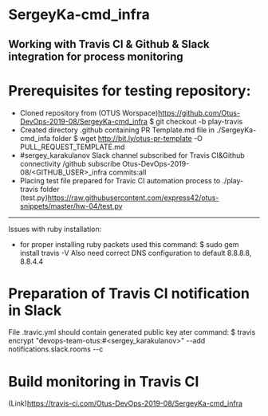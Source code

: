 # SergeyKa-cmd_infra

## Working with Travis CI & Github & Slack integration for process monitoring
# Prerequisites for testing repository:
   + Cloned repository from (OTUS Worspace)<https://github.com/Otus-DevOps-2019-08/SergeyKa-cmd_infra>
     $ git checkout -b play-travis
   + Created directory .github containing PR Template.md file in ./SergeyKa-cmd_infa folder
     $ wget http://bit.ly/otus-pr-template -O PULL_REQUEST_TEMPLATE.md
   + #sergey_karakulanov Slack channel subscribed for Travis CI&Github connectivity
     /github subscribe Otus-DevOps-2019-08/<GITHUB_USER>_infra commits:all
   + Placing test file prepared for Travic CI automation process to ./play-travis folder
     (test.py)<https://raw.githubusercontent.com/express42/otus-snippets/master/hw-04/test.py>
 _______________________________________________________________________________________________
Issues with ruby installation:
+ for proper installing ruby packets used this command:
 $ sudo gem install travis -V
  Also need correct DNS configuration to default 8.8.8.8, 8.8.4.4

# Preparation of Travis CI notification in Slack
 File .travic.yml should contain generated public key ater command:
 $ travis encrypt "devops-team-otus:<mytoken from Travis CI plugin in Slack>#<sergey_karakulanov>"
    \--add notifications.slack.rooms --c
    
# Build monitoring in Travis CI
(Link)<https://travis-ci.com/Otus-DevOps-2019-08/SergeyKa-cmd_infra>
    

